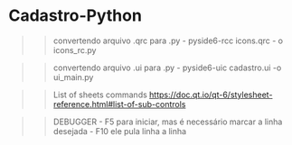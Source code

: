 # Cadastro-Python
>> convertendo arquivo .qrc para .py
    - pyside6-rcc icons.qrc - o icons_rc.py

>> convertendo arquivo .ui para .py
    - pyside6-uic cadastro.ui -o ui_main.py

>>List of sheets commands
https://doc.qt.io/qt-6/stylesheet-reference.html#list-of-sub-controls


>> DEBUGGER
    - F5 para iniciar, mas é necessário marcar a linha desejada
    - F10 ele pula linha a linha